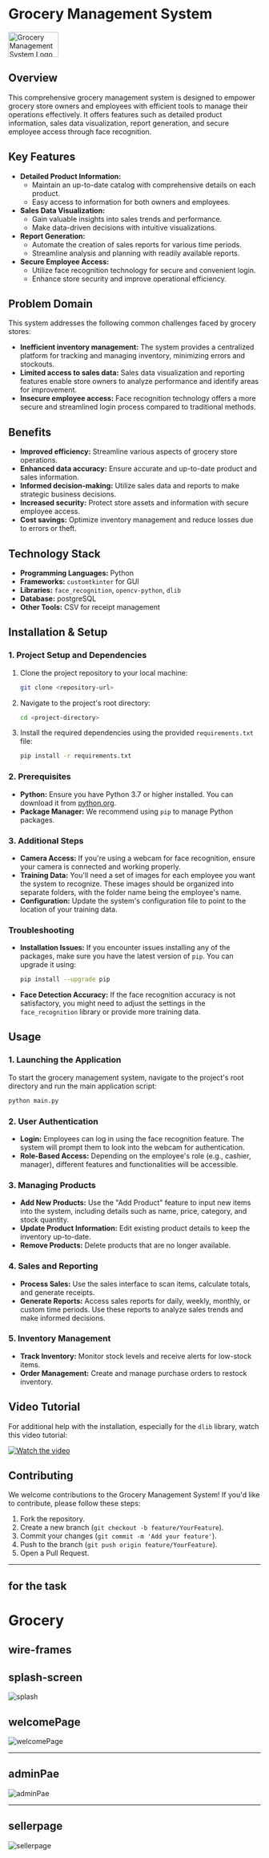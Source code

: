 
# Grocery Management System

<img src="assets/logo.png" alt="Grocery Management System Logo" width="100" height="50"> 

## Overview

This comprehensive grocery management system is designed to empower grocery store owners and employees with efficient tools to manage their operations effectively. It offers features such as detailed product information, sales data visualization, report generation, and secure employee access through face recognition. 

## Key Features

- **Detailed Product Information:**
    - Maintain an up-to-date catalog with comprehensive details on each product.
    - Easy access to information for both owners and employees.
- **Sales Data Visualization:**
    - Gain valuable insights into sales trends and performance.
    - Make data-driven decisions with intuitive visualizations.
- **Report Generation:**
    - Automate the creation of sales reports for various time periods.
    - Streamline analysis and planning with readily available reports.
- **Secure Employee Access:**
    - Utilize face recognition technology for secure and convenient login.
    - Enhance store security and improve operational efficiency.

## Problem Domain

This system addresses the following common challenges faced by grocery stores:

- **Inefficient inventory management:** The system provides a centralized platform for tracking and managing inventory, minimizing errors and stockouts.
- **Limited access to sales data:** Sales data visualization and reporting features enable store owners to analyze performance and identify areas for improvement.
- **Insecure employee access:** Face recognition technology offers a more secure and streamlined login process compared to traditional methods.

## Benefits

- **Improved efficiency:** Streamline various aspects of grocery store operations.
- **Enhanced data accuracy:** Ensure accurate and up-to-date product and sales information.
- **Informed decision-making:** Utilize sales data and reports to make strategic business decisions.
- **Increased security:** Protect store assets and information with secure employee access.
- **Cost savings:** Optimize inventory management and reduce losses due to errors or theft.

## Technology Stack

- **Programming Languages:** Python
- **Frameworks:** `customtkinter` for GUI
- **Libraries:** `face_recognition`, `opencv-python`, `dlib`
- **Database:** postgreSQL
- **Other Tools:** CSV for receipt management

## Installation & Setup

### 1. Project Setup and Dependencies

1. Clone the project repository to your local machine:
    ```bash
    git clone <repository-url>
    ```
2. Navigate to the project's root directory:
    ```bash
    cd <project-directory>
    ```
3. Install the required dependencies using the provided `requirements.txt` file:
    ```bash
    pip install -r requirements.txt
    ```

### 2. Prerequisites

- **Python:** Ensure you have Python 3.7 or higher installed. You can download it from [python.org](https://www.python.org/).
- **Package Manager:** We recommend using `pip` to manage Python packages.

### 3. Additional Steps

- **Camera Access:** If you're using a webcam for face recognition, ensure your camera is connected and working properly.
- **Training Data:** You'll need a set of images for each employee you want the system to recognize. These images should be organized into separate folders, with the folder name being the employee's name.
- **Configuration:** Update the system's configuration file to point to the location of your training data.

### Troubleshooting

- **Installation Issues:** If you encounter issues installing any of the packages, make sure you have the latest version of `pip`. You can upgrade it using:
    ```bash
    pip install --upgrade pip
    ```
- **Face Detection Accuracy:** If the face recognition accuracy is not satisfactory, you might need to adjust the settings in the `face_recognition` library or provide more training data.

## Usage

### 1. Launching the Application

To start the grocery management system, navigate to the project's root directory and run the main application script:
```bash
python main.py
```

### 2. User Authentication

- **Login:** Employees can log in using the face recognition feature. The system will prompt them to look into the webcam for authentication.
- **Role-Based Access:** Depending on the employee's role (e.g., cashier, manager), different features and functionalities will be accessible.

### 3. Managing Products

- **Add New Products:** Use the "Add Product" feature to input new items into the system, including details such as name, price, category, and stock quantity.
- **Update Product Information:** Edit existing product details to keep the inventory up-to-date.
- **Remove Products:** Delete products that are no longer available.

### 4. Sales and Reporting

- **Process Sales:** Use the sales interface to scan items, calculate totals, and generate receipts.
- **Generate Reports:** Access sales reports for daily, weekly, monthly, or custom time periods. Use these reports to analyze sales trends and make informed decisions.

### 5. Inventory Management

- **Track Inventory:** Monitor stock levels and receive alerts for low-stock items.
- **Order Management:** Create and manage purchase orders to restock inventory.

## Video Tutorial

For additional help with the installation, especially for the `dlib` library, watch this video tutorial:

[![Watch the video](https://img.youtube.com/vi/pO150OCX-ac/0.jpg)](https://www.youtube.com/watch?v=pO150OCX-ac)

## Contributing

We welcome contributions to the Grocery Management System! If you'd like to contribute, please follow these steps:

1. Fork the repository.
2. Create a new branch (`git checkout -b feature/YourFeature`).
3. Commit your changes (`git commit -m 'Add your feature'`).
4. Push to the branch (`git push origin feature/YourFeature`).
5. Open a Pull Request.

----

## for the task




# Grocery

## wire-frames


## splash-screen

![splash](wireframes/image.png)

## welcomePage

![welcomePage](./wireframes/welcome-wireframe.png)

---

## adminPae

![adminPae](./wireframes/Admin-wireframe.png)

---

## sellerpage

![sellerpage](./wireframes/seller-wireframe.png)
